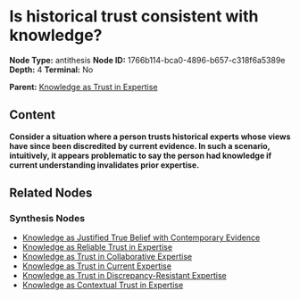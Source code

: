 # Is historical trust consistent with knowledge?

**Node Type:** antithesis
**Node ID:** 1766b114-bca0-4896-b657-c318f6a5389e
**Depth:** 4
**Terminal:** No

**Parent:** [Knowledge as Trust in Expertise](knowledge-as-trust-in-expertise-synthesis-3cc0cdcb-5bcd-40cd-9ec5-38e93a164865.md)

## Content

**Consider a situation where a person trusts historical experts whose views have since been discredited by current evidence. In such a scenario, intuitively, it appears problematic to say the person had knowledge if current understanding invalidates prior expertise.**

## Related Nodes

### Synthesis Nodes

- [Knowledge as Justified True Belief with Contemporary Evidence](knowledge-as-justified-true-belief-with-contemporary-evidence-synthesis-e0e5d579-3c59-4cf3-ba34-f33fe6313888.md)
- [Knowledge as Reliable Trust in Expertise](knowledge-as-reliable-trust-in-expertise-synthesis-c1e6ca25-edc4-46b5-a535-77577d5c89aa.md)
- [Knowledge as Trust in Collaborative Expertise](knowledge-as-trust-in-collaborative-expertise-synthesis-cba140a3-af54-4b9c-97ad-9fcc7784bf18.md)
- [Knowledge as Trust in Current Expertise](knowledge-as-trust-in-current-expertise-synthesis-19f391dc-13a5-41d8-b663-23b0e9e38c2e.md)
- [Knowledge as Trust in Discrepancy-Resistant Expertise](knowledge-as-trust-in-discrepancy-resistant-expertise-synthesis-5b4aafe9-5a36-4a6b-bd35-a6fb8b947384.md)
- [Knowledge as Contextual Trust in Expertise](knowledge-as-contextual-trust-in-expertise-synthesis-e2a5d9a9-ae1d-4a71-9f3b-d50fd1a379dd.md)
